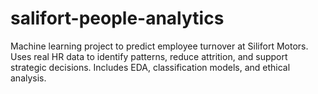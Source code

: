 # salifort-people-analytics
Machine learning project to predict employee turnover at Silifort Motors. Uses real HR data to identify patterns, reduce attrition, and support strategic decisions. Includes EDA, classification models, and ethical analysis.
